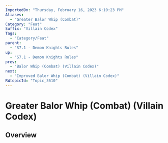 ```yaml
---
ImportedOn: "Thursday, February 16, 2023 6:10:23 PM"
Aliases:
  - "Greater Balor Whip (Combat)"
Category: "Feat"
Suffix: "Villain Codex"
Tags:
  - "Category/Feat"
parent:
  - "S7.1 - Demon Knights Rules"
up:
  - "S7.1 - Demon Knights Rules"
prev:
  - "Balor Whip (Combat) (Villain Codex)"
next:
  - "Improved Balor Whip (Combat) (Villain Codex)"
RWtopicId: "Topic_3610"
---
```

# Greater Balor Whip (Combat) (Villain Codex)
## Overview
